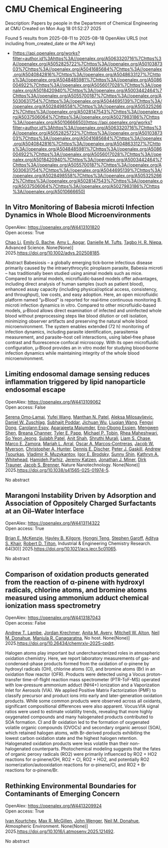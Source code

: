 # CMU Chemical Engineering
Description: Papers by people in the Department of Chemical Engineering at CMU
Created on Mon Aug 18 01:52:27 2025

Found 5 results from 2025-08-11 to 2025-08-18
OpenAlex URLS (not including from_created_date or the API key)
- [https://api.openalex.org/works?filter=author.id%3Ahttps%3A//openalex.org/A5063320716%7Chttps%3A//openalex.org/A5052825722%7Chttps%3A//openalex.org/A5010387303%7Chttps%3A//openalex.org/A5041685684%7Chttps%3A//openalex.org/A5040842816%7Chttps%3A//openalex.org/A5048633127%7Chttps%3A//openalex.org/A5048485981%7Chttps%3A//openalex.org/A5086004922%7Chttps%3A//openalex.org/A5056017028%7Chttps%3A//openalex.org/A5018420940%7Chttps%3A//openalex.org/A5003442464%7Chttps%3A//openalex.org/A5055700187%7Chttps%3A//openalex.org/A5030631754%7Chttps%3A//openalex.org/A5044695139%7Chttps%3A//openalex.org/A5028498558%7Chttps%3A//openalex.org/A5053252662%7Chttps%3A//openalex.org/A5028147543%7Chttps%3A//openalex.org/A5037506064%7Chttps%3A//openalex.org/A5027983186%7Chttps%3A//openalex.org/A5010666650](https://api.openalex.org/works?filter=author.id%3Ahttps%3A//openalex.org/A5063320716%7Chttps%3A//openalex.org/A5052825722%7Chttps%3A//openalex.org/A5010387303%7Chttps%3A//openalex.org/A5041685684%7Chttps%3A//openalex.org/A5040842816%7Chttps%3A//openalex.org/A5048633127%7Chttps%3A//openalex.org/A5048485981%7Chttps%3A//openalex.org/A5086004922%7Chttps%3A//openalex.org/A5056017028%7Chttps%3A//openalex.org/A5018420940%7Chttps%3A//openalex.org/A5003442464%7Chttps%3A//openalex.org/A5055700187%7Chttps%3A//openalex.org/A5030631754%7Chttps%3A//openalex.org/A5044695139%7Chttps%3A//openalex.org/A5028498558%7Chttps%3A//openalex.org/A5053252662%7Chttps%3A//openalex.org/A5028147543%7Chttps%3A//openalex.org/A5037506064%7Chttps%3A//openalex.org/A5027983186%7Chttps%3A//openalex.org/A5010666650)

## In Vitro Monitoring of Babesia microti Infection Dynamics in Whole Blood Microenvironments   

OpenAlex: https://openalex.org/W4413101820    
Open access: True
    
[Chao Li](https://openalex.org/A5004641821), [Emily G. Bache](https://openalex.org/A5117533304), [Amy L. Apgar](https://openalex.org/A5117533305), [Danielle M. Tufts](https://openalex.org/A5089697602), [Tagbo H. R. Niepa](https://openalex.org/A5044695139), Advanced Science. None(None)] 2025.https://doi.org/10.1002/advs.202508185.
    
Abstract Babesiosis – a globally emerging tick‐borne infectious disease primarily caused by the intraerythrocytic piroplasm parasite, Babesia microti – has traditionally been studied using animal models such as mice. Compared to animal models, microfluidic‐based models offer advantages, including direct analysis of human samples (such as patient blood), enhanced assay capacity (including physical/optical access, consistency, and throughput), low costs, and easy adoption. Here, an open microfluidic platform named “µ‐Blood” is reported for real‐time continuous monitoring B. microti infection dynamics in vitro. Compared to other microfluidic‐based models, µ‐Blood allows direct examination of infected and uninfected whole blood without preprocessing steps like blood dilution or cell isolation, minimizing observer artifacts and preserving the natural whole blood microenvironment. The system enables extended (72 h) monitoring of infection dynamics, including parasite identification, parasitemia measurement, and parasite–host cell interactions, using label‐free phase contrast and fluorescence confocal microscopy. With its open microfluidic configuration, µ‐Blood provides an in vitro model for studying blood‐borne infection dynamics while maintaining integrity of the whole blood microenvironment.    

    

## Limiting endosomal damage sensing reduces inflammation triggered by lipid nanoparticle endosomal escape   

OpenAlex: https://openalex.org/W4413109062    
Open access: False
    
[Serena Omo‐Lamai](https://openalex.org/A5052806309), [Yufei Wang](https://openalex.org/A5100374832), [Manthan N. Patel](https://openalex.org/A5082931661), [Aleksa Milosavljevic](https://openalex.org/A5016048911), [Daniel W. Zuschlag](https://openalex.org/A5058384539), [Subhajit Poddar](https://openalex.org/A5038084641), [Jichuan Wu](https://openalex.org/A5090929458), [Liuqian Wang](https://openalex.org/A5066751872), [Fengyi Dong](https://openalex.org/A5114127404), [Carolann Espy](https://openalex.org/A5036716063), [Aparajeeta Majumder](https://openalex.org/A5113125621), [Eno‐Obong Essien](https://openalex.org/A5108960245), [Mengwen Shen](https://openalex.org/A5035872050), [Breana Channer](https://openalex.org/A5059058953), [Tyler E. Papp](https://openalex.org/A5013550272), [Michael P. Tobin](https://openalex.org/A5006205638), [Rhea Maheshwari](https://openalex.org/A5009609190), [So Yeon Jeong](https://openalex.org/A5101725602), [Sulabh Patel](https://openalex.org/A5076948205), [Anit Shah](https://openalex.org/A5086419977), [Shruthi Murali](https://openalex.org/A5068425814), [Liam S. Chase](https://openalex.org/A5069041138), [Marco E. Zamora](https://openalex.org/A5013737314), [Mariah L. Arral](https://openalex.org/A5049474410), [Oscar A. Marcos‐Contreras](https://openalex.org/A5074050540), [Jacob W. Myerson](https://openalex.org/A5067701831), [Christopher A. Hunter](https://openalex.org/A5003951398), [Dennis E. Discher](https://openalex.org/A5085597391), [Peter J. Gaskill](https://openalex.org/A5019253024), [Andrew Tsourkas](https://openalex.org/A5027596223), [Vladimir R. Muzykantov](https://openalex.org/A5022924802), [Igor E. Brodsky](https://openalex.org/A5028965776), [Sunny Shin](https://openalex.org/A5059475430), [Kathryn A. Whitehead](https://openalex.org/A5010666650), [Hamideh Parhiz](https://openalex.org/A5073034692), [Jeremy Katzen](https://openalex.org/A5006340629), [Jonathan J. Miner](https://openalex.org/A5002593635), [Dirk Trauner](https://openalex.org/A5042433434), [Jacob S. Brenner](https://openalex.org/A5019182775), Nature Nanotechnology. None(None)] 2025.https://doi.org/10.1038/s41565-025-01974-5.
    
No abstract    

    

## Marangoni Instability Driven by Adsorption and Association of Oppositely Charged Surfactants at an Oil–Water Interface   

OpenAlex: https://openalex.org/W4413114322    
Open access: True
    
[Brian E. McKenzie](https://openalex.org/A5087186936), [Hayley B. Kilgore](https://openalex.org/A5119271314), [Hongni Teng](https://openalex.org/A5058447017), [Stephen Garoff](https://openalex.org/A5063229014), [Aditya S. Khair](https://openalex.org/A5018420940), [Robert D. Tilton](https://openalex.org/A5037506064), Industrial & Engineering Chemistry Research. 64(30)] 2025.https://doi.org/10.1021/acs.iecr.5c01065.
    
No abstract    

    

## Comparison of oxidation products generated from the reaction of α-pinene with hydroxyl radicals, chlorine atoms, and bromine atoms measured using ammonium adduct chemical ionization mass spectrometry   

OpenAlex: https://openalex.org/W4413187043    
Open access: False
    
[Andrew T. Lambe](https://openalex.org/A5051630368), [Jordan Krechmer](https://openalex.org/A5062687219), [Anita M. Avery](https://openalex.org/A5053220317), [Mitchell W. Alton](https://openalex.org/A5064213945), [Neil M. Donahue](https://openalex.org/A5041685684), [Manjula R. Canagaratna](https://openalex.org/A5062166400), No host. None(None)] 2025.https://doi.org/10.26434/chemrxiv-2025-cpdrt.
    
Halogen atoms play important but undercharacterized roles in atmospheric oxidation chemistry. Here, we report laboratory measurements of gas- and condensed-phase products formed from the oxidation of α-pinene by hydroxyl radicals (OH), chlorine atoms (Cl), and bromine atoms (Br) in an oxidation flow reactor (OFR). Products were detected using a Vocus proton-transfer time-of-flight reaction mass spectrometer (PTR-ToF-MS) operated with low-pressure ammonium adduct (NH4+) ionization and a Vaporization Inlet for Aerosols (VIA). We applied Positive Matrix Factorization (PMF) to classify precursor and product ions into early and later-generation oxidation products. While some common products were observed across all oxidants, significant compositional differences were also apparent. Vocus:VIA signal ratios were used to estimate volatility trends, revealing that more highly oxygenated compounds and many halogenated products contributed to SOA formation. Cl and Br oxidation led to the formation of oxygenated volatile organic compounds (OVOCs) and secondary organic aerosol (SOA), which retained halogen atoms, with Br-derived products exhibiting the lowest carbon oxidation state and the highest halogen retention. Halogenated oxidation products were less volatile than their non-halogenated counterparts. Photochemical modeling suggests that the fates of organic peroxy radicals (RO2) were primarily influenced by RO2 + HO2 reactions for α-pinene/OH, RO2 + Cl, RO2 + HO2, and potentially RO2 isomerization/autooxidation reactions for α-pinene/Cl, and RO2 + Br reactions for α-pinene/Br.    

    

## Rethinking Environmental Boundaries for Contaminants of Emerging Concern   

OpenAlex: https://openalex.org/W4413209924    
Open access: True
    
[Ivan Kourtchev](https://openalex.org/A5029339098), [Max R. McGillen](https://openalex.org/A5043418348), [John Wenger](https://openalex.org/A5031616608), [Neil M. Donahue](https://openalex.org/A5041685684), Atmospheric Environment. None(None)] 2025.https://doi.org/10.1016/j.atmosenv.2025.121492.
    
No abstract    

    
